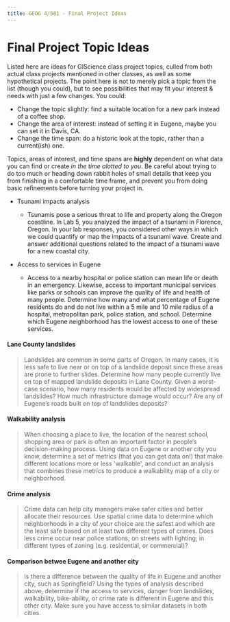 ```yaml
---
title: GEOG 4/581 - Final Project Ideas
---
```


# Final Project Topic Ideas

Listed here are ideas for GIScience class project topics, culled from both actual class projects mentioned in other classes, as well as some hypothetical projects. The point here is not to merely pick a topic from the list (though you could), but to see possibilities that may fit your interest & needs with just a few changes. You could:

* Change the topic slightly: find a suitable location for a new park instead of a coffee shop.
* Change the area of interest: instead of setting it in Eugene, maybe you can set it in Davis, CA.
* Change the time span: do a historic look at the topic, rather than a current(ish) one.

Topics, areas of interest, and time spans are **highly** dependent on what data you can find or create *in the time alotted to you*. Be careful about trying to do too much or heading down rabbit holes of small details that keep you from finishing in a comfortable time frame, and prevent you from doing basic refinements before turning your project in.

* Tsunami impacts analysis
  * Tsunamis pose a serious threat to life and property along the Oregon coastline. In Lab 5, you analyzed the impact of a tsunami in Florence, Oregon. In your lab responses, you considered other ways in which we could quantify or map the impacts of a tsunami wave. Create and answer additional questions related to the impact of a tsunami wave for a new coastal city.

* Access to services in Eugene
  * Access to a nearby hospital or police station can mean life or death in an emergency. Likewise, access to important municipal services like parks or schools can improve the quality of life and health of many people. Determine how many and what percentage of Eugene residents do and do not live within a 5 mile and 10 mile radius of a hospital, metropolitan park, police station, and school. Determine which Eugene neighborhood has the lowest access to one of these services.

#### Lane County landslides

> Landslides are common in some parts of Oregon. In many cases, it is less safe to live near or on top of a landslide deposit since these areas are prone to further slides. Determine how many people currently live on top of mapped landslide deposits in Lane County. Given a worst-case scenario, how many residents would be affected by widespread landslides? How much infrastructure damage would occur? Are any of Eugene’s roads built on top of landslides deposits?

#### Walkability analysis

> When choosing a place to live, the location of the nearest school, shopping area or park is often an important factor in people’s decision-making process. Using data on Eugene or another city you know, determine a set of metrics (that you can get data on!) that make different locations more or less 'walkable', and conduct an analysis that combines these metrics to produce a walkability map of a city or neighborhood.

#### Crime analysis

> Crime data can help city managers make safer cities and better allocate their resources. Use spatial crime data to determine which neighborhoods in a city of your choice are the safest and which are the least safe based on at least two different types of crimes. Does less crime occur near police stations; on streets with lighting; in different types of zoning (e.g. residential, or commercial)?

#### Comparison betwee Eugene and another city

> Is there a difference between the quality of life in Eugene and another city, such as Springfield? Using the types of analysis described above, determine if the access to services, danger from landslides, walkability, bike-ability, or crime rate is different in Eugene and this other city. Make sure you have access to similar datasets in both cities.
